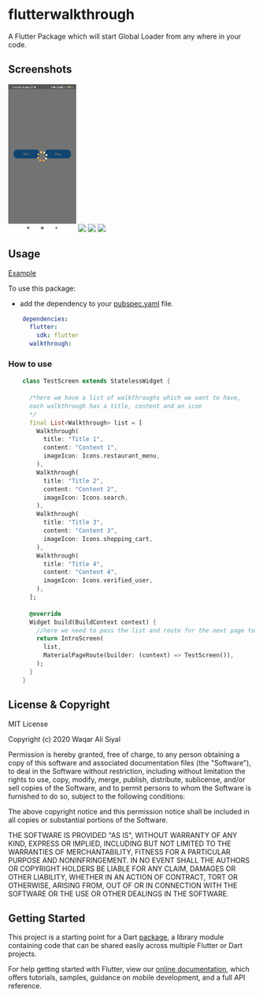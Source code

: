 # flutterwalkthrough

A Flutter Package which will start Global Loader from any where in your code.

## Screenshots

<img src="fancy_loader.jpg" height="300em" /> <img src="ss2.PNG" height="300em" /> <img src="circular_loader.PNG" height="300em" /> <img src="ss4.PNG" height="300em" />

## Usage
[Example](https://github.com/siraiwaqarali/Flutter-Walkthrough/blob/master/example/example_app.dart)

To use this package:

* add the dependency to your [pubspec.yaml](https://github.com/siraiwaqarali/Flutter-Walkthrough/blob/master/pubspec.yaml) file.

```yaml
    dependencies:
      flutter:
        sdk: flutter
      walkthrough:
```

### How to use

```dart
    class TestScreen extends StatelessWidget {

      /*here we have a list of walkthroughs which we want to have,
      each walkthrough has a title, content and an icon
      */
      final List<Walkthrough> list = [
        Walkthrough(
          title: "Title 1",
          content: "Content 1",
          imageIcon: Icons.restaurant_menu,
        ),
        Walkthrough(
          title: "Title 2",
          content: "Content 2",
          imageIcon: Icons.search,
        ),
        Walkthrough(
          title: "Title 3",
          content: "Content 3",
          imageIcon: Icons.shopping_cart,
        ),
        Walkthrough(
          title: "Title 4",
          content: "Content 4",
          imageIcon: Icons.verified_user,
        ),
      ];

      @override
      Widget build(BuildContext context) {
        //here we need to pass the list and route for the next page to be opened after this
        return IntroScreen(
          list,
          MaterialPageRoute(builder: (context) => TestScreen()),
        );
      }
    }
```

## License & Copyright

MIT License

Copyright (c) 2020 Waqar Ali Siyal

Permission is hereby granted, free of charge, to any person obtaining a copy
of this software and associated documentation files (the "Software"), to deal
in the Software without restriction, including without limitation the rights
to use, copy, modify, merge, publish, distribute, sublicense, and/or sell
copies of the Software, and to permit persons to whom the Software is
furnished to do so, subject to the following conditions:

The above copyright notice and this permission notice shall be included in all
copies or substantial portions of the Software.

THE SOFTWARE IS PROVIDED "AS IS", WITHOUT WARRANTY OF ANY KIND, EXPRESS OR
IMPLIED, INCLUDING BUT NOT LIMITED TO THE WARRANTIES OF MERCHANTABILITY,
FITNESS FOR A PARTICULAR PURPOSE AND NONINFRINGEMENT. IN NO EVENT SHALL THE
AUTHORS OR COPYRIGHT HOLDERS BE LIABLE FOR ANY CLAIM, DAMAGES OR OTHER
LIABILITY, WHETHER IN AN ACTION OF CONTRACT, TORT OR OTHERWISE, ARISING FROM,
OUT OF OR IN CONNECTION WITH THE SOFTWARE OR THE USE OR OTHER DEALINGS IN THE
SOFTWARE.

## Getting Started


This project is a starting point for a Dart
[package](https://flutter.dev/developing-packages/),
a library module containing code that can be shared easily across
multiple Flutter or Dart projects.

For help getting started with Flutter, view our 
[online documentation](https://flutter.dev/docs), which offers tutorials, 
samples, guidance on mobile development, and a full API reference.

